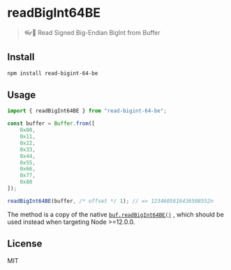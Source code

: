 # readBigInt64BE

> 👓💯 Read Signed Big-Endian BigInt from Buffer

## Install

```bash
npm install read-bigint-64-be
```

## Usage

```js
import { readBigInt64BE } from "read-bigint-64-be";

const buffer = Buffer.from([
    0x00,
    0x11,
    0x22,
    0x33,
    0x44,
    0x55,
    0x66,
    0x77,
    0x88
]);

readBigInt64BE(buffer, /* offset */ 1); // => 1234605616436508552n
```

The method is a copy of the native
[`buf.readBigInt64BE()`](https://nodejs.org/docs/latest-v13.x/api/buffer.html#buffer_buf_readbigint64be_offset)
, which should be used instead when targeting Node >=12.0.0.

## License

MIT
